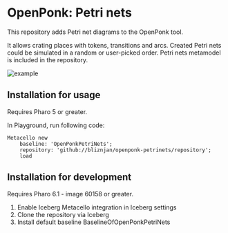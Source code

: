 # OpenPonk: Petri nets
This repository adds Petri net diagrams to the OpenPonk tool. 

It allows crating places with tokens, transitions and arcs. Created Petri nets could be simulated in a random or user-picked order. Petri nets metamodel is included in the repository.

![example](http://www.mediafire.com/convkey/6324/fed28qgushayde6zg.jpg)

## Installation for usage

Requires Pharo 5 or greater.

In Playground, run following code:
```
Metacello new
    baseline: 'OpenPonkPetriNets';
    repository: 'github://bliznjan/openponk-petrinets/repository';
    load
```

## Installation for development

Requires Pharo 6.1 - image 60158 or greater.

1. Enable Iceberg Metacello integration in Iceberg settings
1. Clone the repository via Iceberg
1. Install default baseline BaselineOfOpenPonkPetriNets
